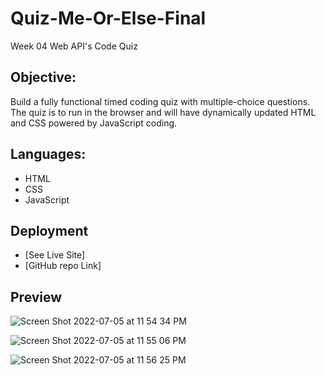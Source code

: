 # Quiz-Me-Or-Else-Final
Week 04 Web API's Code Quiz

## Objective:
Build a fully functional timed coding quiz with multiple-choice questions. The quiz is to run in the browser and will have dynamically updated HTML and CSS powered by JavaScript coding.

## Languages:
* HTML
* CSS
* JavaScript

## Deployment
* [See Live Site]
* [GitHub repo Link]

## Preview
![Screen Shot 2022-07-05 at 11 54 34 PM](https://user-images.githubusercontent.com/102787162/177472115-ab5c2e94-d2a3-44bf-be87-9a968e3b0c18.png)

![Screen Shot 2022-07-05 at 11 55 06 PM](https://user-images.githubusercontent.com/102787162/177472117-154243af-4660-42ff-97d4-99b5ace5e38c.png)

![Screen Shot 2022-07-05 at 11 56 25 PM](https://user-images.githubusercontent.com/102787162/177472122-0e6cf5bb-c9dc-456a-9f9f-392f6a2096c1.png)

